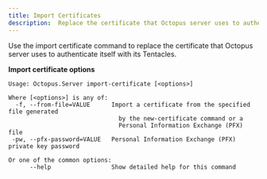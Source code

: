```yaml
---
title: Import Certificates
description:  Replace the certificate that Octopus server uses to authenticate itself with its Tentacles
---
```


Use the import certificate command to replace the certificate that Octopus server uses to authenticate itself with its Tentacles.

**Import certificate options**

```text
Usage: Octopus.Server import-certificate [<options>]

Where [<options>] is any of:
  -f, --from-file=VALUE      Import a certificate from the specified file generated
                               by the new-certificate command or a
                               Personal Information Exchange (PFX) file
 -pw, --pfx-password=VALUE   Personal Information Exchange (PFX) private key password

Or one of the common options:
      --help                 Show detailed help for this command
```
